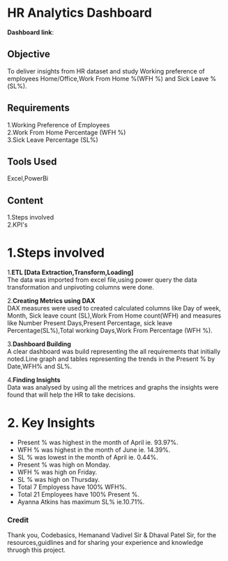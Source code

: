 # HR Analytics Dashboard    

__Dashboard link__:

## Objective   
To deliver insights from HR dataset and  study Working preference of employees Home/Office,Work From Home %(WFH %) and Sick Leave %(SL%).   

## Requirements  
1.Working Preference of Employees  
2.Work From Home Percentage  (WFH %)  
3.Sick Leave Percentage (SL%)

## Tools Used   
Excel,PowerBi 

## Content   
1.Steps involved   
2.KPI's   

# 1.Steps involved   

1.__ETL [Data Extraction,Transform,Loading]__  
The data was imported from excel file,using power query the data transformation and unpivoting columns were done.  

2.__Creating Metrics using DAX__   
DAX measures were used to created calculated columns like Day of week, Month, Sick leave count (SL),Work From Home count(WFH) and measures like Number Present Days,Present Percentage, sick leave Percentage(SL%),Total working Days,Work From Percentage (WFH %).   

3.__Dashboard Building__   
A clear dashboard was build representing the all requirements that initially noted.Line graph and tables representing the trends in the Present % by Date,WFH% and SL%.

4.__Finding Insights__  
Data was analysed by using all the metrices and graphs the insights were found that will help the HR to take decisions.

# 2. Key Insights   

* Present % was highest in the month of April ie. 93.97%.  
* WFH % was highest in the month of June ie. 14.39%.  
* SL % was lowest in the month of April ie. 0.44%. 
* Present % was high on Monday.
* WFH % was high on Friday.
* SL % was high on Thursday.
* Total 7 Employess  have 100% WFH%.
* Total 21 Employees have 100% Present %.
* Ayanna Atkins has maximum SL% ie.10.71%.

### Credit   
Thank you, Codebasics, Hemanand Vadivel Sir  & Dhaval Patel Sir, for the resources,guidlines and for sharing your experience and knowledge thruogh this project.

  







